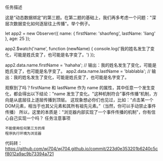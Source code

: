 任务描述

这是“动态数据绑定”的第三题。在第二题的基础上，我们再多考虑一个问题："深层次数据变化如何逐层往上传播"。举个例子。

let app2 = new Observer({
    name: {
        firstName: 'shaofeng',
        lastName: 'liang'
    },
    age: 25
});

app2.$watch('name', function (newName) {
    console.log('我的姓名发生了变化，可能是姓氏变了，也可能是名字变了。')
});

app2.data.name.firstName = 'hahaha';
// 输出：我的姓名发生了变化，可能是姓氏变了，也可能是名字变了。
app2.data.name.lastName = 'blablabla';
// 输出：我的姓名发生了变化，可能是姓氏变了，也可能是名字变了。

观察到了吗？firstName 和 lastName 作为 name 的属性，其中任意一个发生变化，都会得出以下结论："name 发生了变化。"这种机制符合”事件传播“机制，方向是从底层往上逐层传播到顶层。
这现象想必你们也见过，比如：“点击某一个DOM元素，相当于也其父元素和其所有祖先元素。”（当然，你可以手动禁止事件传播） 所以，这里的本质是："浏览器内部实现了一个事件传播的机制"，你有信心自己实现一个吗？
任务注意事项

    不能使用任何第三方的库
    程序执行环境为浏览器
代码转：https://github.com/wj704/wj704.github.io/commit/223d0e353201b6240c5cf8012a9ac9b73394a721
